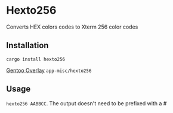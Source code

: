# Hexto256

Converts HEX colors codes to Xterm 256 color codes

## Installation

`cargo install hexto256`

[Gentoo Overlay](https://github.com/Woomymy/woomy-overlay) `app-misc/hexto256`

## Usage

`hexto256 AABBCC`. The output doesn't need to be prefixed with a #

